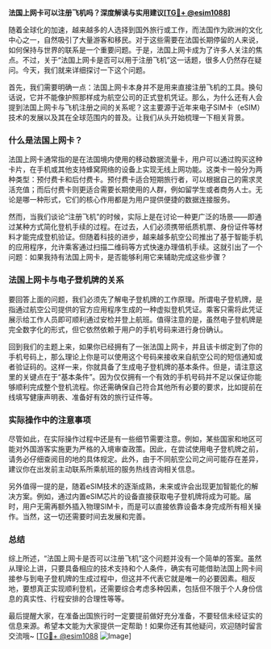 **法国上网卡可以注册飞机吗？深度解读与实用建议[[TG💪+ @esim1088](https://t.me/s/esim1088)]**

随着全球化的加速，越来越多的人选择到国外旅行或工作，而法国作为欧洲的文化中心之一，自然吸引了大量游客和移民。对于这些需要在法国长期停留的人来说，如何保持与世界的联系是一个重要问题。于是，法国上网卡成为了许多人关注的焦点。不过，关于“法国上网卡是否可以用于注册飞机”这一话题，很多人仍然存在疑问。今天，我们就来详细探讨一下这个问题。

首先，我们需要明确一点：法国上网卡本身并不是用来直接注册飞机的工具。换句话说，它并不能像护照那样成为航空公司的正式登机凭证。那么，为什么还有人会提到法国上网卡与飞机注册之间的关系呢？这主要源于近年来电子SIM卡（eSIM）技术的发展以及其在全球范围内的普及。让我们从头开始梳理一下相关背景。

### 什么是法国上网卡？

法国上网卡通常指的是在法国境内使用的移动数据流量卡，用户可以通过购买这种卡片，在手机或其他支持蜂窝网络的设备上实现无线上网功能。这类卡一般分为两种类型：预付费卡和后付费卡。预付费卡适合短期旅行者，可以根据自己的需求灵活充值；而后付费卡则更适合需要长期使用的人群，例如留学生或者商务人士。无论是哪一种形式，它们的核心作用都是为用户提供便捷的数据连接服务。

然而，当我们谈论“注册飞机”的时候，实际上是在讨论一种更广泛的场景——即通过某种方式简化登机手续的过程。在过去，人们必须携带纸质机票、身份证件等材料才能完成登机验证。但随着科技的进步，越来越多航空公司推出了基于智能手机的应用程序，允许乘客通过扫描二维码等方式快速办理值机手续。这就引出了一个问题：如果我持有法国上网卡，是否能够利用它来辅助完成这些步骤？

### 法国上网卡与电子登机牌的关系

要回答上面的问题，我们必须先了解电子登机牌的工作原理。所谓电子登机牌，是指通过航空公司提供的官方应用程序生成的一种虚拟登机凭证。乘客只需将此凭证展示给工作人员即可顺利通过安检并登上航班。值得注意的是，虽然电子登机牌是完全数字化的形式，但它依然依赖于用户的手机号码来进行身份确认。

回到我们的主题上来，如果你已经拥有了一张法国上网卡，并且该卡绑定到了你的手机号码上，那么理论上你是可以使用这个号码来接收来自航空公司的短信通知或者验证码的。这样一来，你就具备了生成电子登机牌的基本条件。但是，请注意这里的关键点在于“基本条件”。因为仅仅拥有一个有效的手机号码并不足以保证你能够顺利完成整个登机流程。你还需确保自己符合其他所有必要的要求，比如提前在线填写健康声明表、准备好有效的旅行证件等。

### 实际操作中的注意事项

尽管如此，在实际操作过程中还是有一些细节需要注意。例如，某些国家和地区可能对外国游客实施更为严格的入境审查政策。因此，在尝试使用电子登机牌之前，请务必仔细查阅目的地的具体规定。此外，由于不同航空公司之间可能存在差异，建议你在出发前主动联系所乘航班的服务热线咨询相关信息。

另外值得一提的是，随着eSIM技术的逐渐成熟，未来或许会出现更加智能化的解决方案。例如，通过内置eSIM芯片的设备直接获取电子登机牌将成为可能。届时，用户无需再额外插入物理SIM卡，而是可以直接依靠设备本身完成所有相关操作。当然，这一切还需要时间去发展和完善。

### 总结

综上所述，“法国上网卡是否可以注册飞机”这个问题并没有一个简单的答案。虽然从理论上讲，只要具备相应的技术支持和个人条件，确实有可能借助法国上网卡间接参与到电子登机牌的生成过程中，但这并不代表它就是唯一的必要因素。相反地，要想真正实现顺利登机，还需要综合考虑多种因素，包括但不限于个人身份信息的真实性、行程安排的合理性等等。

最后提醒大家，在准备出国旅行时一定要提前做好充分准备，不要轻信未经证实的信息来源。希望本文能为大家提供一定帮助！如果你还有其他疑问，欢迎随时留言交流哦~ [[TG💪+ @esim1088](https://t.me/s/esim1088) ![Image](https://i.postimg.cc/4NQfJmqS/Snipaste-2025-05-13-00-14-12.png)]